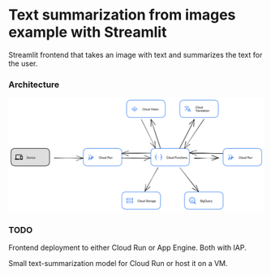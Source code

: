 # Text summarization from images example with Streamlit
Streamlit frontend that takes an image with text and summarizes the text for the user.

### Architecture

![Alt text](/docs/img/architecture.svg "GCP Architecture")

### TODO
Frontend deployment to either Cloud Run or App Engine. Both with IAP.

Small text-summarization model for Cloud Run or host it on a VM.